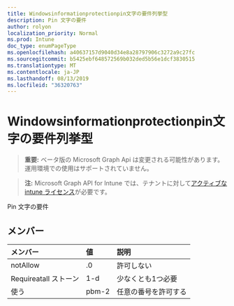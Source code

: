```yaml
---
title: Windowsinformationprotectionpin文字の要件列挙型
description: Pin 文字の要件
author: rolyon
localization_priority: Normal
ms.prod: Intune
doc_type: enumPageType
ms.openlocfilehash: a40637157d9040d34e8a28797906c3272a9c27fc
ms.sourcegitcommit: b5425ebf648572569b032ded5b56e1dcf3830515
ms.translationtype: MT
ms.contentlocale: ja-JP
ms.lasthandoff: 08/13/2019
ms.locfileid: "36320763"
---
```

# <a name="windowsinformationprotectionpincharacterrequirements-enum-type"></a>Windowsinformationprotectionpin文字の要件列挙型

> **重要:** ベータ版の Microsoft Graph Api は変更される可能性があります。運用環境での使用はサポートされていません。

> **注:** Microsoft Graph API for Intune では、テナントに対して[アクティブな intune ライセンス](https://go.microsoft.com/fwlink/?linkid=839381)が必要です。

Pin 文字の要件

## <a name="members"></a>メンバー
|メンバー|値|説明|
|:---|:---|:---|
|notAllow|.0|許可しない|
|Requireatall ストーン|1-d|少なくとも1つ必要|
|使う|pbm-2|任意の番号を許可する|



